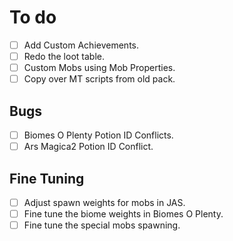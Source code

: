 

# To do
- [ ] Add Custom Achievements.
- [ ] Redo the loot table.
- [ ] Custom Mobs using Mob Properties.
- [ ] Copy over MT scripts from old pack.

## Bugs
- [ ] Biomes O Plenty Potion ID Conflicts.
- [ ] Ars Magica2 Potion ID Conflict.

## Fine Tuning
- [ ] Adjust spawn weights for mobs in JAS.
- [ ] Fine tune the biome weights in Biomes O Plenty.
- [ ] Fine tune the special mobs spawning.
